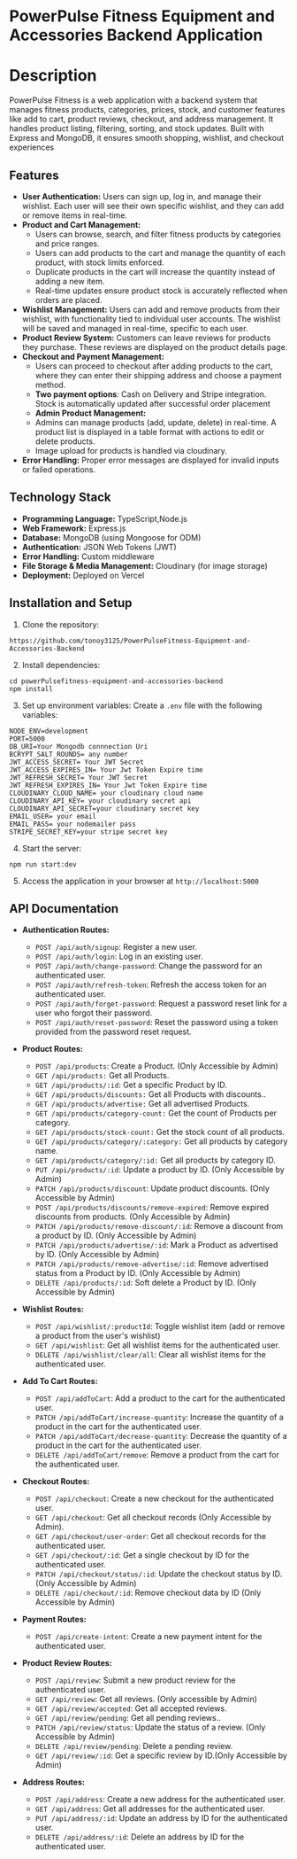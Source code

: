 # PowerPulse Fitness Equipment and Accessories Backend Application

# Description

PowerPulse Fitness is a web application with a backend system that manages fitness products, categories, prices, stock, and customer features like add to cart, product reviews, checkout, and address management. It handles product listing, filtering, sorting, and stock updates. Built with Express and MongoDB, it ensures smooth shopping, wishlist, and checkout experiences

## Features

- **User Authentication:** Users can sign up, log in, and manage their wishlist. Each user will see their own specific wishlist, and they can add or remove items in real-time.
- **Product and Cart Management:**
  - Users can browse, search, and filter fitness products by categories and price ranges.
  - Users can add products to the cart and manage the quantity of each product, with stock limits enforced.
  - Duplicate products in the cart will increase the quantity instead of adding a new item.
  - Real-time updates ensure product stock is accurately reflected when orders are placed.
- **Wishlist Management:** Users can add and remove products from their wishlist, with functionality tied to individual user accounts. The wishlist will be saved and managed in real-time, specific to each user.
- **Product Review System:** Customers can leave reviews for products they purchase. These reviews are displayed on the product details page.
- **Checkout and Payment Management:**
  - Users can proceed to checkout after adding products to the cart, where they can enter their shipping address and choose a payment method.
  - **Two payment options**: Cash on Delivery and Stripe integration. Stock is automatically updated after successful order placement
  - **Admin Product Management:**
  - Admins can manage products (add, update, delete) in real-time. A product list is displayed in a table format with actions to edit or delete products.
  - Image upload for products is handled via cloudinary.
- **Error Handling:** Proper error messages are displayed for invalid inputs or failed operations.

## Technology Stack

- **Programming Language:** TypeScript,Node.js
- **Web Framework:** Express.js
- **Database:** MongoDB (using Mongoose for ODM)
- **Authentication:** JSON Web Tokens (JWT)
- **Error Handling:** Custom middleware
- **File Storage & Media Management:** Cloudinary (for image storage)
- **Deployment:** Deployed on Vercel

## Installation and Setup

1. Clone the repository:

```
https://github.com/tonoy3125/PowerPulseFitness-Equipment-and-Accessories-Backend
```

2. Install dependencies:

```
cd powerPulsefitness-equipment-and-accessories-backend
npm install
```

3. Set up environment variables:
   Create a `.env` file with the following variables:

```
NODE_ENV=development
PORT=5000
DB_URI=Your Mongodb connnection Uri
BCRYPT_SALT_ROUNDS= any number
JWT_ACCESS_SECRET= Your JWT Secret
JWT_ACCESS_EXPIRES_IN= Your Jwt Token Expire time
JWT_REFRESH_SECRET= Your JWT Secret
JWT_REFRESH_EXPIRES_IN= Your Jwt Token Expire time
CLOUDINARY_CLOUD_NAME= your cloudinary cloud name
CLOUDINARY_API_KEY= your cloudinary secret api
CLOUDINARY_API_SECRET=your cloudinary secret key
EMAIL_USER= your email
EMAIL_PASS= your nodemailer pass
STRIPE_SECRET_KEY=your stripe secret key

```

4. Start the server:

```
npm run start:dev
```

5. Access the application in your browser at `http://localhost:5000`

## API Documentation

- **Authentication Routes:**

  - `POST /api/auth/signup`: Register a new user.
  - `POST /api/auth/login`: Log in an existing user.
  - `POST /api/auth/change-password`: Change the password for an authenticated user.
  - `POST /api/auth/refresh-token`: Refresh the access token for an authenticated user.
  - `POST /api/auth/forget-password`: Request a password reset link for a user who forgot their password.
  - `POST /api/auth/reset-password`: Reset the password using a token provided from the password reset request.

- **Product Routes:**

  - `POST /api/products`: Create a Product. (Only Accessible by Admin)
  - `GET /api/products:` Get all Products.
  - `GET /api/products/:id`: Get a specific Product by ID.
  - `GET /api/products/discounts:` Get all Products with discounts..
  - `GET /api/products/advertise:` Get all advertised Products.
  - `GET /api/products/category-count:` Get the count of Products per category.
  - `GET /api/products/stock-count:` Get the stock count of all products.
  - `GET /api/products/category/:category:` Get all products by category name.
  - `GET /api/products/category/:id:` Get all products by category ID.
  - `PUT /api/products/:id`: Update a product by ID. (Only Accessible by Admin)
  - `PATCH /api/products/discount`: Update product discounts. (Only Accessible by Admin)
  - `POST /api/products/discounts/remove-expired`: Remove expired discounts from products. (Only Accessible by Admin)
  - `PATCH /api/products/remove-discount/:id`: Remove a discount from a product by ID. (Only Accessible by Admin)
  - `PATCH /api/products/advertise/:id`: Mark a Product as advertised by ID. (Only Accessible by Admin)
  - `PATCH /api/products/remove-advertise/:id`: Remove advertised status from a Product by ID. (Only Accessible by Admin)
  - `DELETE /api/products/:id`: Soft delete a Product by ID. (Only Accessible by Admin)

- **Wishlist Routes:**

  - `POST /api/wishlist/:productId`: Toggle wishlist item (add or remove a product from the user's wishlist)
  - `GET /api/wishlist`: Get all wishlist items for the authenticated user.
  - `DELETE /api/wishlist/clear/all`: Clear all wishlist items for the authenticated user.

- **Add To Cart Routes:**

  - `POST /api/addToCart`: Add a product to the cart for the authenticated user.
  - `PATCH /api/addToCart/increase-quantity`: Increase the quantity of a product in the cart for the authenticated user.
  - `PATCH /api/addToCart/decrease-quantity`: Decrease the quantity of a product in the cart for the authenticated user.
  - `DELETE /api/addToCart/remove`: Remove a product from the cart for the authenticated user.

- **Checkout Routes:**

  - `POST /api/checkout`: Create a new checkout for the authenticated user.
  - `GET /api/checkout`: Get all checkout records (Only Accessible by Admin).
  - `GET /api/checkout/user-order`: Get all checkout records for the authenticated user.
  - `GET /api/checkout/:id`: Get a single checkout by ID for the authenticated user.
  - `PATCH /api/checkout/status/:id`: Update the checkout status by ID.(Only Accessible by Admin)
  - `DELETE /api/checkout/:id`: Remove checkout data by ID (Only Accessible by Admin)

- **Payment Routes:**

  - `POST /api/create-intent`: Create a new payment intent for the authenticated user.

- **Product Review Routes:**

  - `POST /api/review`: Submit a new product review for the authenticated user.
  - `GET /api/review`: Get all reviews. (Only accessible by Admin)
  - `GET /api/review/accepted`: Get all accepted reviews.
  - `GET /api/review/pending`: Get all pending reviews..
  - `PATCH /api/review/status`: Update the status of a review. (Only Accessible by Admin)
  - `DELETE /api/review/pending`: Delete a pending review.
  - `GET /api/review/:id`: Get a specific review by ID.(Only Accessible by Admin)

- **Address Routes:**

  - `POST /api/address`: Create a new address for the authenticated user.
  - `GET /api/address`: Get all addresses for the authenticated user.
  - `PUT /api/address/:id`: Update an address by ID for the authenticated user.
  - `DELETE /api/address/:id`: Delete an address by ID for the authenticated user.
